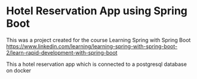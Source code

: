 # Hotel Reservation App using Spring Boot

This was a project created for the course Learning Spring with Spring Boot 
https://www.linkedin.com/learning/learning-spring-with-spring-boot-2/learn-rapid-development-with-spring-boot

This a hotel reservation app which is connected to a postgresql database on docker 

